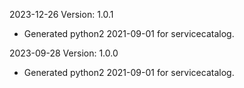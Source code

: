 2023-12-26 Version: 1.0.1
- Generated python2 2021-09-01 for servicecatalog.

2023-09-28 Version: 1.0.0
- Generated python2 2021-09-01 for servicecatalog.


